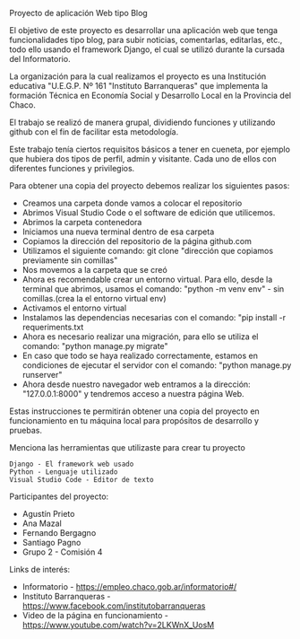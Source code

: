 Proyecto de aplicación Web tipo Blog

El objetivo de este proyecto es desarrollar una aplicación web que tenga funcionalidades tipo blog, para subir noticias, comentarlas, editarlas, etc., todo ello usando el framework Django, el cual se utilizó durante la cursada del Informatorio.

La organización para la cual realizamos el proyecto es una Institución educativa "U.E.G.P. Nº 161 "Instituto Barranqueras" que implementa la formación Técnica en Economía Social y Desarrollo Local en la Provincia del Chaco.

El trabajo se realizó de manera grupal, dividiendo funciones y utilizando github con el fin de facilitar esta metodología.

Este trabajo tenía ciertos requisitos básicos a tener en cueneta, por ejemplo que hubiera dos tipos de perfil, admin y visitante. Cada uno de ellos con diferentes funciones y privilegios.


Para obtener una copia del proyecto debemos realizar los siguientes pasos:

* Creamos una carpeta donde vamos a colocar el repositorio
* Abrimos Visual Studio Code o el software de edición que utilicemos.
* Abrimos la carpeta contenedora
* Iniciamos una nueva terminal dentro de esa carpeta
* Copiamos la dirección del repositorio de la página github.com
* Utilizamos el siguiente comando: git clone "dirección que copiamos previamente sin comillas"
* Nos movemos a la carpeta que se creó
* Ahora es recomendable crear un entorno virtual. Para ello, desde la terminal que abrimos, usamos el comando: "python -m venv env" - sin comillas.(crea la el entorno virtual env)
* Activamos el entorno virtual
* Instalamos las dependencias necesarias con el comando: "pip install -r requeriments.txt
* Ahora es necesario realizar una migración, para ello se utiliza el comando: "python manage.py migrate"
* En caso que todo se haya realizado correctamente, estamos en condiciones de ejecutar el servidor con el comando: "python manage.py runserver"
* Ahora desde nuestro navegador web entramos a la dirección: "127.0.0.1:8000" y tendremos acceso a nuestra página Web.

Estas instrucciones te permitirán obtener una copia del proyecto en funcionamiento en tu máquina local para propósitos de desarrollo y pruebas.


Menciona las herramientas que utilizaste para crear tu proyecto

    Django - El framework web usado
    Python - Lenguaje utilizado
    Visual Studio Code - Editor de texto

Participantes del proyecto:
* Agustín Prieto
* Ana Mazal
* Fernando Bergagno
* Santiago Pagno
* Grupo 2 - Comisión 4

Links de interés:
* Informatorio - https://empleo.chaco.gob.ar/informatorio#/
* Instituto Barranqueras - https://www.facebook.com/institutobarranqueras
* Video de la página en funcionamiento - https://www.youtube.com/watch?v=2LKWnX_UosM

